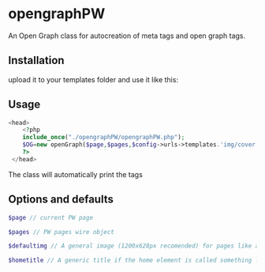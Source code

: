 # opengraphPW

An Open Graph class for autocreation of meta tags and open graph tags.

## Installation

upload it to your templates folder and use it like this:

## Usage

```php
<head>
	<?php
	include_once("./opengraphPW/opengraphPW.php");
	$OG=new openGraph($page,$pages,$config->urls->templates.'img/cover.jpg',"Title of your website");
	?>
 </head>
```

The class will automatically print the tags 

## Options and defaults
```php
$page // current PW page

$pages // PW pages wire object

$defaultimg // A general image (1200x628px recomended) for pages like a home page where there's no content image

$hometitle // A generic title if the home element is called something like "home"
```
